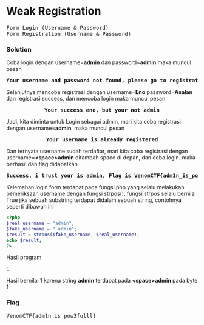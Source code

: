 <h1><b>Weak Registration</h1></b>
<pre>
Form Login (Username & Password)
Form Registration (Username & Password)
</pre>
</b><h3>Solution</h3></b>
<p>Coba login dengan username=<b>admin</b> dan password=<b>admin</b> maka muncul pesan</p> 
<pre align='center'>
<b>Your username and password not found, please go to registration form</b>
</pre>
<p>Selanjutnya mencoba registrasi dengan username=<b>Eno</b> password=<b>Asalan</b> dan registrasi success, dan mencoba login maka muncul pesan</p>
<pre align='center'>
<b>Your success eno, but your not admin</b>
</pre>
<p>Jadi, kita diminta untuk Login sebagai admin, mari kita coba registrasi dengan username=<b>admin</b>, maka muncul pesan</p>
<pre align='center'>
<b>Your username is already registered</b>
</pre>
<p>Dan ternyata username sudah terdaftar, mari kita coba registrasi dengan username=<b><<space>space>admin</b> ditambah space di depan, dan coba login. maka berhasil dan flag didapatkan</p>
<pre align='center'>
<b>Success, i trust your is admin, Flag is VenomCTF{adm1n_is_pow3fulll}</b>
</pre>
<p>Kelemahan login form terdapat pada fungsi php yang selalu melakukan pemeriksaan username dengan fungsi strpos(), fungsi strpos selalu bernilai True jika sebuah substring terdapat didalam sebuah string, contohnya seperti dibawah ini</p>

```php
<?php
$real_username = "admin";
$fake_username = " admin";
$result = strpos($fake_username, $real_username);
echo $result;
?>
```
<p>Hasil program</p>
<pre>
1
</pre>
<p>Hasil bernilai 1 karena string <b>admin</b> terdapat pada <b><<space>space>admin</b> pada byte 1 </p>
</b><h3>Flag</h3></b>
<pre>
VenomCTF{adm1n_is_pow3fulll}
</pre>
